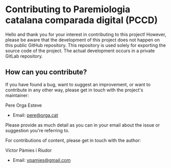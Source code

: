 # Contributing to Paremiologia catalana comparada digital (PCCD)

Hello and thank you for your interest in contributing to this project! However, please be aware that the development of
this project does not happen on this public GitHub repository. This repository is used solely for exporting the source
code of the project. The actual development occurs in a private GitLab repository.

## How can you contribute?

If you have found a bug, want to suggest an improvement, or want to contribute in any other way, please get in touch
with the project's maintainer:

Pere Orga Esteve

- Email: <pere@orga.cat>

Please provide as much detail as you can in your email about the issue or suggestion you're referring to.

For contributions of content, please get in touch with the author:

Víctor Pàmies i Riudor

- Email: <vpamies@gmail.com>
